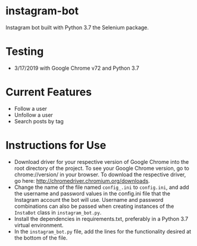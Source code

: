 # instagram-bot
Instagram bot built with Python 3.7 the Selenium package. 

# Testing
- 3/17/2019 with Google Chrome v72 and Python 3.7

# Current Features
- Follow a user
- Unfollow a user
- Search posts by tag

# Instructions for Use
- Download driver for your respective version of Google Chrome into the root directory of the project. To see your Google Chrome version, go to chrome://version/ in your browser. To download the respective driver, go here: http://chromedriver.chromium.org/downloads. 
- Change the name of the file named `config_.ini` to `config.ini`, and add the username and password values in the config.ini file that the Instagram account the bot will use. Username and password combinations can also be passed when creating instances of the `InstaBot` class in `instagram_bot.py`.
- Install the dependencies in requirements.txt, preferably in a Python 3.7 virtual environment.
- In the `instagram_bot.py` file, add the lines for the functionality desired at the bottom of the file.